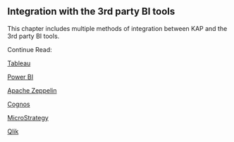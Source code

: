## Integration with the 3rd party BI tools

This chapter includes multiple methods of integration between KAP and the 3rd party BI tools.

Continue Read:

[Tableau](tableau_10.en.md)

[Power BI](powerbi.en.md)

[Apache Zeppelin](zeppelin.en.md)

[Cognos](cognos.en.md)

[MicroStrategy](microstrategy_10_4.en.md)

[Qlik](integration_with_qlik_en.md)

